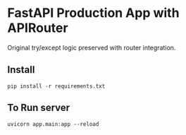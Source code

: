 # FastAPI Production App with APIRouter

Original try/except logic preserved with router integration.


## Install 

    pip install -r requirements.txt

## To Run server

    uvicorn app.main:app --reload